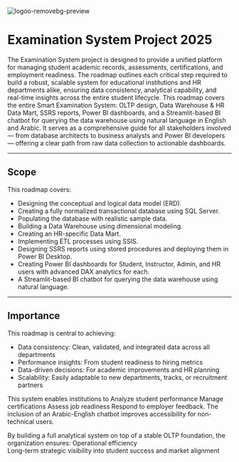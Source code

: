 ![logoo-removebg-preview](https://github.com/user-attachments/assets/c00c5175-976e-4c80-97de-b0a417de05e9)


# Examination System Project 2025

The Examination System project is designed to provide a unified platform for managing student academic records, assessments, certifications, and employment readiness.
The roadmap outlines each critical step required to build a robust, scalable system for educational institutions and HR departments alike, ensuring data consistency, analytical capability, and real-time insights across the entire student lifecycle.
This roadmap covers the entire Smart Examination System: OLTP design, Data Warehouse & HR Data Mart, SSRS reports, Power BI dashboards, and a Streamlit-based BI chatbot for querying the data warehouse using natural language in English and Arabic.
It serves as a comprehensive guide for all stakeholders involved — from database architects to business analysts and Power BI developers — offering a clear path from raw data collection to actionable dashboards.

---

## Scope

This roadmap covers:

- Designing the conceptual and logical data model (ERD).  
- Creating a fully normalized transactional database using SQL Server.  
- Populating the database with realistic sample data.  
- Building a Data Warehouse using dimensional modeling.  
- Creating an HR-specific Data Mart.  
- Implementing ETL processes using SSIS.  
- Designing SSRS reports using stored procedures and deploying them in Power BI Desktop.  
- Creating Power BI dashboards for Student, Instructor, Admin, and HR users with advanced DAX analytics for each.  
- A Streamlit-based BI chatbot for querying the data warehouse using natural language.  

---

## Importance

This roadmap is central to achieving:

- Data consistency: Clean, validated, and integrated data across all departments  
- Performance insights: From student readiness to hiring metrics  
- Data-driven decisions: For academic improvements and HR planning  
- Scalability: Easily adaptable to new departments, tracks, or recruitment partners  

This system enables institutions to Analyze student performance Manage certifications Assess job readiness Respond to employer feedback.
The inclusion of an Arabic-English chatbot improves accessibility for non-technical users.

By building a full analytical system on top of a stable OLTP foundation, the organization ensures:
Operational efficiency  
Long-term strategic visibility into student success and market alignment  

